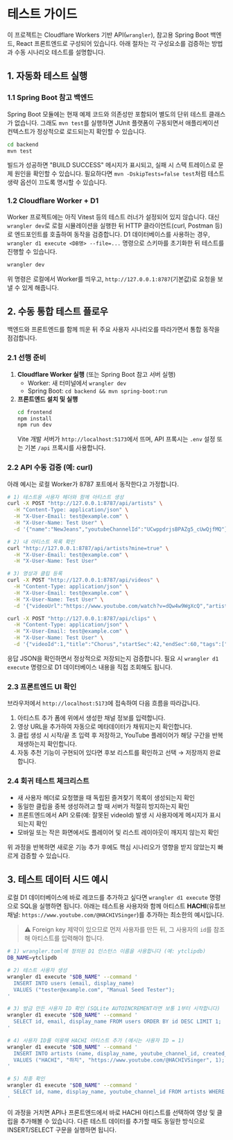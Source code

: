 # 테스트 가이드

이 프로젝트는 Cloudflare Workers 기반 API(`wrangler`), 참고용 Spring Boot 백엔드, React 프론트엔드로 구성되어 있습니다. 아래 절차는 각 구성요소를 검증하는 방법과 수동 시나리오 테스트를 설명합니다.

## 1. 자동화 테스트 실행

### 1.1 Spring Boot 참고 백엔드

Spring Boot 모듈에는 현재 예제 코드와 의존성만 포함되어 별도의 단위 테스트 클래스가 없습니다. 그래도 `mvn test`를 실행하면 JUnit 플랫폼이 구동되면서 애플리케이션 컨텍스트가 정상적으로 로드되는지 확인할 수 있습니다.

```bash
cd backend
mvn test
```

빌드가 성공하면 "BUILD SUCCESS" 메시지가 표시되고, 실패 시 스택 트레이스로 문제 원인을 확인할 수 있습니다. 필요하다면 `mvn -DskipTests=false test`처럼 테스트 생략 옵션이 끄도록 명시할 수 있습니다.

### 1.2 Cloudflare Worker + D1

Worker 프로젝트에는 아직 Vitest 등의 테스트 러너가 설정되어 있지 않습니다. 대신 `wrangler dev`로 로컬 시뮬레이션을 실행한 뒤 HTTP 클라이언트(curl, Postman 등)로 엔드포인트를 호출하여 동작을 검증합니다. D1 데이터베이스를 사용하는 경우, `wrangler d1 execute <DB명> --file=...` 명령으로 스키마를 초기화한 뒤 테스트를 진행할 수 있습니다.

```bash
wrangler dev
```

위 명령은 로컬에서 Worker를 띄우고, `http://127.0.0.1:8787`(기본값)로 요청을 보낼 수 있게 해줍니다.

## 2. 수동 통합 테스트 플로우

백엔드와 프론트엔드를 함께 띄운 뒤 주요 사용자 시나리오를 따라가면서 통합 동작을 점검합니다.

### 2.1 선행 준비

1. **Cloudflare Worker 실행** (또는 Spring Boot 참고 서버 실행)
   - Worker: 새 터미널에서 `wrangler dev`
   - Spring Boot: `cd backend && mvn spring-boot:run`
2. **프론트엔드 설치 및 실행**
   ```bash
   cd frontend
   npm install
   npm run dev
   ```
   Vite 개발 서버가 `http://localhost:5173`에서 뜨며, API 프록시는 `.env` 설정 또는 기본 `/api` 프록시를 사용합니다.

### 2.2 API 수동 검증 (예: curl)

아래 예시는 로컬 Worker가 8787 포트에서 동작한다고 가정합니다.

```bash
# 1) 테스트용 사용자 헤더와 함께 아티스트 생성
curl -X POST "http://127.0.0.1:8787/api/artists" \
  -H "Content-Type: application/json" \
  -H "X-User-Email: test@example.com" \
  -H "X-User-Name: Test User" \
  -d '{"name":"NewJeans","youtubeChannelId":"UCwppdrjsBPAZg5_cUwQjfMQ"}'

# 2) 내 아티스트 목록 확인
curl "http://127.0.0.1:8787/api/artists?mine=true" \
  -H "X-User-Email: test@example.com" \
  -H "X-User-Name: Test User"

# 3) 영상과 클립 등록
curl -X POST "http://127.0.0.1:8787/api/videos" \
  -H "Content-Type: application/json" \
  -H "X-User-Email: test@example.com" \
  -H "X-User-Name: Test User" \
  -d '{"videoUrl":"https://www.youtube.com/watch?v=dQw4w9WgXcQ","artistId":1}'

curl -X POST "http://127.0.0.1:8787/api/clips" \
  -H "Content-Type: application/json" \
  -H "X-User-Email: test@example.com" \
  -H "X-User-Name: Test User" \
  -d '{"videoId":1,"title":"Chorus","startSec":42,"endSec":60,"tags":["hook"]}'
```

응답 JSON을 확인하면서 정상적으로 저장되는지 검증합니다. 필요 시 `wrangler d1 execute` 명령으로 D1 데이터베이스 내용을 직접 조회해도 됩니다.

### 2.3 프론트엔드 UI 확인

브라우저에서 `http://localhost:5173`에 접속하여 다음 흐름을 따라갑니다.

1. 아티스트 추가 폼에 위에서 생성한 채널 정보를 입력합니다.
2. 영상 URL을 추가하여 자동으로 메타데이터가 채워지는지 확인합니다.
3. 클립 생성 시 시작/끝 초 입력 후 저장하고, YouTube 플레이어가 해당 구간을 반복 재생하는지 확인합니다.
4. 자동 추천 기능이 구현되어 있다면 후보 리스트를 확인하고 선택 → 저장까지 완료합니다.

### 2.4 회귀 테스트 체크리스트

- 새 사용자 헤더로 요청했을 때 독립된 즐겨찾기 목록이 생성되는지 확인
- 동일한 클립을 중복 생성하려고 할 때 서버가 적절히 방지하는지 확인
- 프론트엔드에서 API 오류(예: 잘못된 videoId) 발생 시 사용자에게 메시지가 표시되는지 확인
- 모바일 또는 작은 화면에서도 플레이어 및 리스트 레이아웃이 깨지지 않는지 확인

위 과정을 반복하면 새로운 기능 추가 후에도 핵심 시나리오가 영향을 받지 않았는지 빠르게 검증할 수 있습니다.

## 3. 테스트 데이터 시드 예시

로컬 D1 데이터베이스에 바로 레코드를 추가하고 싶다면 `wrangler d1 execute` 명령으로 SQL을 실행하면 됩니다. 아래는 테스트용
사용자와 함께 아티스트 **HACHI**(유튜브 채널: `https://www.youtube.com/@HACHIVSinger`)를 추가하는 최소한의 예시입니다.

> ⚠️  Foreign key 제약이 있으므로 먼저 사용자를 만든 뒤, 그 사용자의 `id`를 참조해 아티스트를 입력해야 합니다.

```bash
# 1) wrangler.toml에 정의된 D1 인스턴스 이름을 사용합니다 (예: ytclipdb)
DB_NAME=ytclipdb

# 2) 테스트 사용자 생성
wrangler d1 execute "$DB_NAME" --command '
  INSERT INTO users (email, display_name)
  VALUES ("tester@example.com", "Manual Seed Tester");
'

# 3) 방금 만든 사용자 ID 확인 (SQLite AUTOINCREMENT라면 보통 1부터 시작합니다)
wrangler d1 execute "$DB_NAME" --command '
  SELECT id, email, display_name FROM users ORDER BY id DESC LIMIT 1;
'

# 4) 사용자 ID를 이용해 HACHI 아티스트 추가 (예시는 사용자 ID = 1)
wrangler d1 execute "$DB_NAME" --command '
  INSERT INTO artists (name, display_name, youtube_channel_id, created_by)
  VALUES ("HACHI", "하치", "https://www.youtube.com/@HACHIVSinger", 1);
'

# 5) 최종 확인
wrangler d1 execute "$DB_NAME" --command '
  SELECT id, name, display_name, youtube_channel_id FROM artists WHERE name = "HACHI";
'
```

이 과정을 거치면 API나 프론트엔드에서 바로 HACHI 아티스트를 선택하여 영상 및 클립을 추가해볼 수 있습니다. 다른 테스트 데이터를
추가할 때도 동일한 방식으로 INSERT/SELECT 구문을 실행하면 됩니다.
